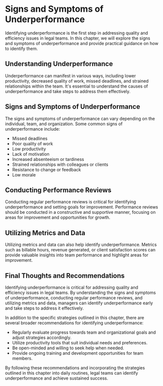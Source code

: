 Signs and Symptoms of Underperformance
===============================================================================

Identifying underperformance is the first step in addressing quality and efficiency issues in legal teams. In this chapter, we will explore the signs and symptoms of underperformance and provide practical guidance on how to identify them.

Understanding Underperformance
------------------------------

Underperformance can manifest in various ways, including lower productivity, decreased quality of work, missed deadlines, and strained relationships within the team. It's essential to understand the causes of underperformance and take steps to address them effectively.

Signs and Symptoms of Underperformance
--------------------------------------

The signs and symptoms of underperformance can vary depending on the individual, team, and organization. Some common signs of underperformance include:

* Missed deadlines
* Poor quality of work
* Low productivity
* Lack of motivation
* Increased absenteeism or tardiness
* Strained relationships with colleagues or clients
* Resistance to change or feedback
* Low morale

Conducting Performance Reviews
------------------------------

Conducting regular performance reviews is critical for identifying underperformance and setting goals for improvement. Performance reviews should be conducted in a constructive and supportive manner, focusing on areas for improvement and opportunities for growth.

Utilizing Metrics and Data
--------------------------

Utilizing metrics and data can also help identify underperformance. Metrics such as billable hours, revenue generated, or client satisfaction scores can provide valuable insights into team performance and highlight areas for improvement.

Final Thoughts and Recommendations
----------------------------------

Identifying underperformance is critical for addressing quality and efficiency issues in legal teams. By understanding the signs and symptoms of underperformance, conducting regular performance reviews, and utilizing metrics and data, managers can identify underperformance early and take steps to address it effectively.

In addition to the specific strategies outlined in this chapter, there are several broader recommendations for identifying underperformance:

* Regularly evaluate progress towards team and organizational goals and adjust strategies accordingly.
* Utilize productivity tools that suit individual needs and preferences.
* Be open-minded and willing to seek help when needed.
* Provide ongoing training and development opportunities for team members.

By following these recommendations and incorporating the strategies outlined in this chapter into daily routines, legal teams can identify underperformance and achieve sustained success.
